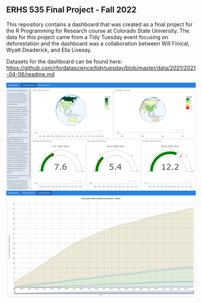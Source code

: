 ## ERHS 535 Final Project - Fall 2022

This repository contains a dashboard that was created as a final project for the R Programming for Research course at Colorado State University. The data for this project came from a Tidy Tuesday event focusing on deforestation and the dashboard was a collaboration between Will Finical, Wyatt Deaderick, and Ella Livesay.

Datasets for the dashboard can be found here:
https://github.com/rfordatascience/tidytuesday/blob/master/data/2021/2021-04-06/readme.md

![First Page of Dashboard](Code/Screenshots/First_Page.png)
![Second Page of Dashboard](Code/Screenshots/Second_Page.png)

